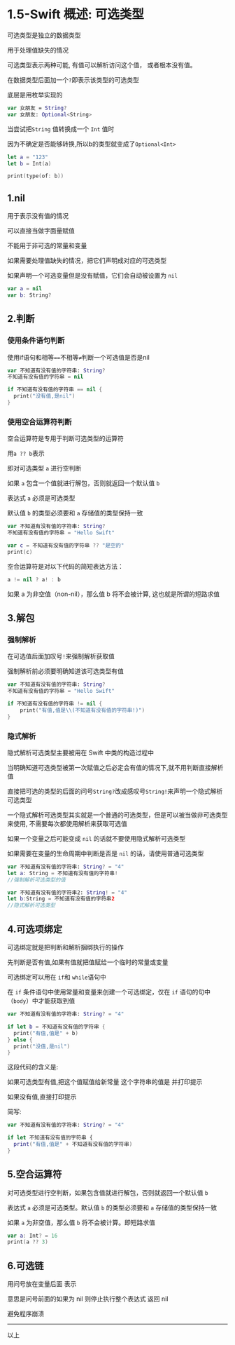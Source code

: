 # 1.5-Swift 概述: 可选类型

可选类型是独立的数据类型

用于处理值缺失的情况

可选类型表示两种可能, 有值可以解析访问这个值， 或者根本没有值。

在数据类型后面加一个`?`即表示该类型的可选类型

底层是用枚举实现的

```swift
var 女朋友 = String?
var 女朋友: Optional<String>
```

当尝试把`String` 值转换成一个 `Int` 值时

因为不确定是否能够转换,所以b的类型就变成了`Optional<Int>`

```swift
let a = "123"
let b = Int(a)

print(type(of: b))
```

## 1.nil

用于表示没有值的情况

可以直接当做字面量赋值

不能用于非可选的常量和变量

如果需要处理值缺失的情况，把它们声明成对应的可选类型

如果声明一个可选变量但是没有赋值，它们会自动被设置为 `nil`

```swift
var a = nil
var b: String?
```

## 2.判断

### 使用条件语句判断

使用if语句和相等`==`不相等`≠`判断一个可选值是否是nil

```swift
var 不知道有没有值的字符串: String?
不知道有没有值的字符串 = nil

if 不知道有没有值的字符串 == nil {
  print("没有值,是nil")
}
```

### 使用空合运算符判断

空合运算符是专用于判断可选类型的运算符

用`a ?? b`表示

即对可选类型 `a` 进行空判断

如果 `a` 包含一个值就进行解包，否则就返回一个默认值 `b`

表达式 `a` 必须是可选类型

默认值 `b` 的类型必须要和 `a` 存储值的类型保持一致

```swift
var 不知道有没有值的字符串: String?
不知道有没有值的字符串 = "Hello Swift"

var c = 不知道有没有值的字符串 ?? "是空的"
print(c)
```

空合运算符是对以下代码的简短表达方法：

```swift
a != nil ? a! : b
```

如果 a 为非空值（non-nil），那么值 b 将不会被计算, 这也就是所谓的短路求值

## 3.解包

### 强制解析

在可选值后面加叹号`!`来强制解析获取值

强制解析前必须要明确知道该可选类型有值

```swift
var 不知道有没有值的字符串: String?
不知道有没有值的字符串 = "Hello Swift"

if 不知道有没有值的字符串 != nil {
    print("有值,值是\\(不知道有没有值的字符串!)")
}
```

### 隐式解析

隐式解析可选类型主要被用在 Swift 中类的构造过程中

当明确知道可选类型被第一次赋值之后必定会有值的情况下,就不用判断直接解析值

直接把可选的类型的后面的问号`String?`改成感叹号`String!`来声明一个隐式解析可选类型

一个隐式解析可选类型其实就是一个普通的可选类型，但是可以被当做非可选类型来使用, 不需要每次都使用解析来获取可选值

如果一个变量之后可能变成 `nil` 的话就不要使用隐式解析可选类型

如果需要在变量的生命周期中判断是否是 `nil` 的话，请使用普通可选类型

```swift
var 不知道有没有值的字符串: String? = "4"
let a: String = 不知道有没有值的字符串!
//强制解析可选类型的值

var 不知道有没有值的字符串2: String! = "4"
let b:String = 不知道有没有值的字符串2
//隐式解析可选类型
```

## 4.可选项绑定

可选绑定就是把判断和解析捆绑执行的操作

先判断是否有值,如果有值就把值赋给一个临时的常量或变量

可选绑定可以用在 `if`和 `while`语句中

在 `if` 条件语句中使用常量和变量来创建一个可选绑定，仅在 `if` 语句的句中（`body`）中才能获取到值

```swift
var 不知道有没有值的字符串: String? = "4"

if let b = 不知道有没有值的字符串 {
  print("有值,值是" + b)
} else {
  print("没值,是nil")
}
```

这段代码的含义是:

如果可选类型有值,把这个值赋值给新常量 这个字符串的值是 并打印提示

如果没有值,直接打印提示

简写:

```swift
var 不知道有没有值的字符串: String? = "4"

if let 不知道有没有值的字符串 {
  print("有值,值是" + 不知道有没有值的字符串)
}
```

## 5.空合运算符

对可选类型进行空判断，如果包含值就进行解包，否则就返回一个默认值 `b`

表达式 `a` 必须是可选类型。默认值 `b` 的类型必须要和 `a` 存储值的类型保持一致

如果 `a` 为非空值，那么值 `b` 将不会被计算。即短路求值

```swift
var a: Int? = 16
print(a ?? 3)
```

## 6.可选链

用问号放在变量后面 表示

意思是问号前面的如果为 nil 则停止执行整个表达式 返回 nil

避免程序崩溃

---

以上